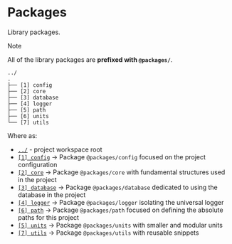 # Packages

Library packages.

> [!NOTE]
> All of the library packages are **prefixed with `@packages/`**.

```text
../
.
├── [1] config
├── [2] core
├── [3] database
├── [4] logger
├── [5] path
├── [6] units
└── [7] utils
```

Where as:

-   [`../`](../README.md) - project workspace root
-   [`[1] config`](./config/README.md) -> Package `@packages/config` focused on the project configuration
-   [`[2] core`](./core/README.md) -> Package `@packages/core` with fundamental structures used in the project
-   [`[3] database`](./database/README.md) -> Package `@packages/database` dedicated to using the database in the project
-   [`[4] logger`](./logger/README.md) -> Package `@packages/logger` isolating the universal logger
-   [`[6] path`](./path/README.md) -> Package `@packages/path` focused on defining the absolute paths for this project
-   [`[5] units`](./units/README.md) -> Package `@packages/units` with smaller and modular units
-   [`[7] utils`](./utils/README.md) -> Package `@packages/utils` with reusable snippets
